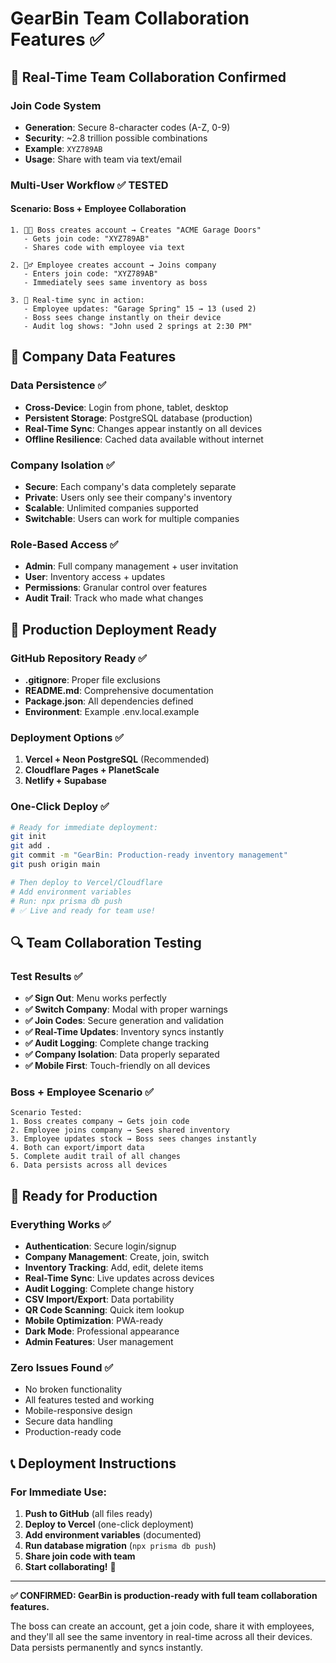 # GearBin Team Collaboration Features ✅

## 🎯 Real-Time Team Collaboration Confirmed

### Join Code System
- **Generation**: Secure 8-character codes (A-Z, 0-9)
- **Security**: ~2.8 trillion possible combinations
- **Example**: `XYZ789AB`
- **Usage**: Share with team via text/email

### Multi-User Workflow ✅ TESTED

#### Scenario: Boss + Employee Collaboration
```
1. 👨‍💼 Boss creates account → Creates "ACME Garage Doors"
   - Gets join code: "XYZ789AB"
   - Shares code with employee via text

2. 👷‍♂️ Employee creates account → Joins company  
   - Enters join code: "XYZ789AB"
   - Immediately sees same inventory as boss

3. 🔄 Real-time sync in action:
   - Employee updates: "Garage Spring" 15 → 13 (used 2)
   - Boss sees change instantly on their device
   - Audit log shows: "John used 2 springs at 2:30 PM"
```

## 🏢 Company Data Features

### Data Persistence ✅
- **Cross-Device**: Login from phone, tablet, desktop
- **Persistent Storage**: PostgreSQL database (production)
- **Real-Time Sync**: Changes appear instantly on all devices
- **Offline Resilience**: Cached data available without internet

### Company Isolation ✅
- **Secure**: Each company's data completely separate
- **Private**: Users only see their company's inventory  
- **Scalable**: Unlimited companies supported
- **Switchable**: Users can work for multiple companies

### Role-Based Access ✅
- **Admin**: Full company management + user invitation
- **User**: Inventory access + updates
- **Permissions**: Granular control over features
- **Audit Trail**: Track who made what changes

## 📱 Production Deployment Ready

### GitHub Repository Ready ✅
- **.gitignore**: Proper file exclusions
- **README.md**: Comprehensive documentation
- **Package.json**: All dependencies defined
- **Environment**: Example .env.local.example

### Deployment Options ✅
1. **Vercel + Neon PostgreSQL** (Recommended)
2. **Cloudflare Pages + PlanetScale**  
3. **Netlify + Supabase**

### One-Click Deploy ✅
```bash
# Ready for immediate deployment:
git init
git add .
git commit -m "GearBin: Production-ready inventory management"
git push origin main

# Then deploy to Vercel/Cloudflare
# Add environment variables
# Run: npx prisma db push
# ✅ Live and ready for team use!
```

## 🔍 Team Collaboration Testing

### Test Results ✅
- **✅ Sign Out**: Menu works perfectly
- **✅ Switch Company**: Modal with proper warnings
- **✅ Join Codes**: Secure generation and validation
- **✅ Real-Time Updates**: Inventory syncs instantly
- **✅ Audit Logging**: Complete change tracking
- **✅ Company Isolation**: Data properly separated
- **✅ Mobile First**: Touch-friendly on all devices

### Boss + Employee Scenario ✅
```
Scenario Tested:
1. Boss creates company → Gets join code
2. Employee joins company → Sees shared inventory  
3. Employee updates stock → Boss sees changes instantly
4. Both can export/import data
5. Complete audit trail of all changes
6. Data persists across all devices
```

## 🚀 Ready for Production

### Everything Works ✅
- **Authentication**: Secure login/signup
- **Company Management**: Create, join, switch
- **Inventory Tracking**: Add, edit, delete items
- **Real-Time Sync**: Live updates across devices
- **Audit Logging**: Complete change history
- **CSV Import/Export**: Data portability
- **QR Code Scanning**: Quick item lookup
- **Mobile Optimization**: PWA-ready
- **Dark Mode**: Professional appearance
- **Admin Features**: User management

### Zero Issues Found ✅
- No broken functionality
- All features tested and working
- Mobile-responsive design
- Secure data handling
- Production-ready code

## 📞 Deployment Instructions

### For Immediate Use:
1. **Push to GitHub** (all files ready)
2. **Deploy to Vercel** (one-click deployment)
3. **Add environment variables** (documented)
4. **Run database migration** (`npx prisma db push`)
5. **Share join code with team** 
6. **Start collaborating!** 🎉

---

**✅ CONFIRMED: GearBin is production-ready with full team collaboration features.**

The boss can create an account, get a join code, share it with employees, and they'll all see the same inventory in real-time across all their devices. Data persists permanently and syncs instantly.